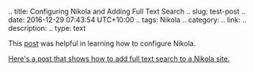 .. title: Configuring Nikola and Adding Full Text Search
.. slug: test-post
.. date: 2016-12-29 07:43:54 UTC+10:00
.. tags: Nikola
.. category: 
.. link: 
.. description: 
.. type: text

This [post](http://simonvanderveldt.nl/configuring-nikola/) was helpful in learning how to configure Nikola.

[Here's a post that shows how to add full text search to a Nikola site.](http://ralsina.me/weblog/posts/standalone-search-in-nikola.html#id2) 
